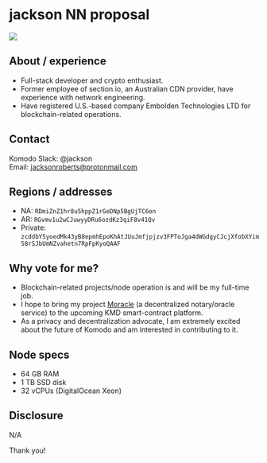 # jackson NN proposal

<img src="https://avatars3.githubusercontent.com/u/1147244?s=460&v=4" style="max-width: 160px">

## About / experience

* Full-stack developer and crypto enthusiast.
* Former employee of section.io, an Australian CDN provider, have experience with network engineering.
* Have registered U.S.-based company Embolden Technologies LTD for blockchain-related operations.

## Contact

Komodo Slack: @jackson  
Email: jacksonroberts@protonmail.com

## Regions / addresses

* NA: `RDmiZnZ1hr8u5hppZ1rGeDNp5BgUjTC6on`  
* AR: `RGvmv1u2wCJuwyyDRu6ozdKz3qiF8v41Qv`  
* Private: `zcddbY5yoedMk43yB8epmhEpoKhAtJUuJmfjpjzv3FPToJga4dWGdgyCJcjXfobXYim58rSJbUmNZvahetn7RpFpKyoQAAF`


## Why vote for me?

* Blockchain-related projects/node operation is and will be my full-time job.
* I hope to bring my project [Moracle](https://moracle.network/) (a decentralized notary/oracle service) to the upcoming KMD smart-contract platform.
* As a privacy and decentralization advocate, I am extremely excited about the future of Komodo and am interested in contributing to it.


## Node specs

* 64 GB RAM
* 1 TB SSD disk
* 32 vCPUs (DigitalOcean Xeon)

## Disclosure
N/A

Thank you!